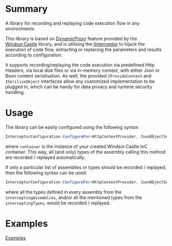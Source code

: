 # Summary

A library for recording and replaying code execution flow in any environments.

This library is based on [DynamicProxy](http://www.castleproject.org/projects/dynamicproxy/) feature provided by the [Windsor.Castle](http://www.castleproject.org/projects/windsor/) library, and is utilising the [IInterceptor](https://github.com/castleproject/Core/blob/master/src/Castle.Core/DynamicProxy/IInterceptor.cs) to hijack the execution of code flow, extracting or replacing the parameters and results according to configuration.

It supports recording/replaying the code execution via predefined Http Headers, via local disk files or via in-memory context, with either Json or Bson content serialisation. As well, the provided `IProvideContext` and `ISeriliseObject` interfaces allow any customized implementation to be plugged in, which can be handy for data privacy and runtime security handling.

# Usage

The library can be easily configured using the following syntax:

```C#
InterceptorConfiguration.ConfigureFor<HttpContextProvider, JsonObjectSerializer>(container);
```

where `container` is the instance of your created Windsor.Castle IoC container. This way, all (and only) types of the assembly calling this method are recorded / replayed automatically.

If only a particular list of assemblies or types should be recorded / replayed, then the following syntax can be used:

```C#
InterceptorConfiguration.ConfigureFor<HttpContextProvider, JsonObjectSerializer>(container, interceptingAssemblies, interceptingTypes);
```

where all the types defined in every assembly from the `interceptingAssemblies`, and/or all the mentioned types from the `interceptingTypes`, would be recorded / replayed.

# Examples

[Examples](https://github.com/zhongjie-cai/dejavu.examples)
